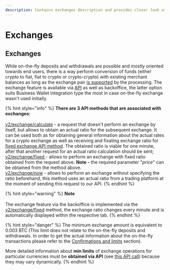 ```yaml
---
description: Contains exchanges description and provides closer look at its features
---
```


# Exchanges

## Exchanges

While on-the-fly deposits and withdrawals are possible and mostly oriented towards end users, there is a way perform conversion of funds (either crypto to fiat, fiat to crypto or crypto-crypto) with existing merchant balances as long as the exchange pair [is supported](../) by the processing. The exchange feature is available via [API](../api-documentation/api-reference.md#calculate-exchange-rates) as well as backoffice, the latter option suits Business Wallet integration type the most in case on-the-fly exchange wasn't used initially.&#x20;

{% hint style="info" %}
**There are 3 API methods that are associated with exchanges:**\
\
&#x20;[v2/exchange/calculate](../api-documentation/api-reference.md#calculate-exchange-rates) - a request that doesn't perform an exchange by itself, but allows to obtain an actual ratio for the subsequent exchange. It can be used both as for obtaining general information about the actual rates for a crypto exchange as well as receiving and fixating exchange ratio for[ fixed exchange API method](../api-documentation/api-reference.md#exchange-on-fixed-exchange-rate). The obtained ratio is viable for one minute, after that another request for an actual ratio calculation should be sent;\
[v2/exchange/fixed ](../api-documentation/api-reference.md#exchange-on-fixed-exchange-rate)- allows to perform an exchange with fixed ratio obtained from the request above. **Note -** the required parameter "_price_" can be obtained from the method above.\
[v2/exchange/now](../api-documentation/api-reference.md#exchange-regardless-the-exchange-rate) - allows to perform an exchange without specifying the ratio beforehand, this method uses an actual ratio from a trading platform at the moment of sending this request to our API.
{% endhint %}

{% hint style="warning" %}
**Note**\
\
The exchange feature via the backoffice is implemented via the [v2/exchange/fixed](../api-documentation/api-reference.md#exchange-on-fixed-exchange-rate) method, the exchange ratio changes every minute and is automatically displayed within the respective tab.
{% endhint %}

{% hint style="danger" %}
The minimum exchange amount is equivalent to 0.003 BTC (This limit does not relate to the on-the-fly deposits and withdrawals. In order to get the actual information about the on-the-fly transactions please refer to the [Confirmations and limits](../confirmations-and-limits.md) section).

More detailed information about **min limits** of exchange operations for particular currencies must be **obtained via API** (see [this API call](../api-documentation/api-reference.md#get-list-of-exchangeable-currency-pairs)) because they may vary dynamically.
{% endhint %}
